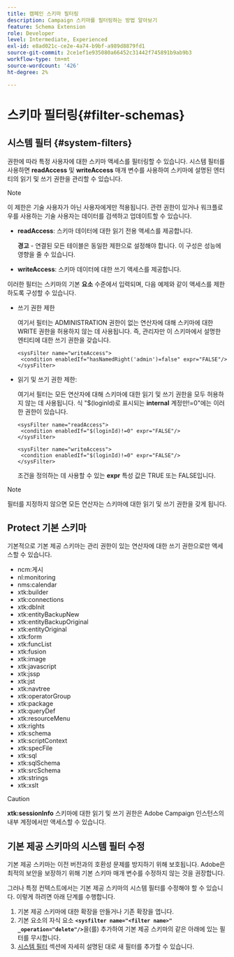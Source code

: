 ```yaml
---
title: 캠페인 스키마 필터링
description: Campaign 스키마를 필터링하는 방법 알아보기
feature: Schema Extension
role: Developer
level: Intermediate, Experienced
exl-id: e8ad021c-ce2e-4a74-b9bf-a989d8879fd1
source-git-commit: 2ce1ef1e935080a66452c31442f745891b9ab9b3
workflow-type: tm+mt
source-wordcount: '426'
ht-degree: 2%

---
```


# 스키마 필터링{#filter-schemas}

## 시스템 필터 {#system-filters}

권한에 따라 특정 사용자에 대한 스키마 액세스를 필터링할 수 있습니다. 시스템 필터를 사용하면 **readAccess** 및 **writeAccess** 매개 변수를 사용하여 스키마에 설명된 엔터티의 읽기 및 쓰기 권한을 관리할 수 있습니다.

>[!NOTE]
>
>이 제한은 기술 사용자가 아닌 사용자에게만 적용됩니다. 관련 권한이 있거나 워크플로우를 사용하는 기술 사용자는 데이터를 검색하고 업데이트할 수 있습니다.

* **readAccess**: 스키마 데이터에 대한 읽기 전용 액세스를 제공합니다.

  **경고** - 연결된 모든 테이블은 동일한 제한으로 설정해야 합니다. 이 구성은 성능에 영향을 줄 수 있습니다.

* **writeAccess**: 스키마 데이터에 대한 쓰기 액세스를 제공합니다.

이러한 필터는 스키마의 기본 **요소** 수준에서 입력되며, 다음 예제와 같이 액세스를 제한하도록 구성할 수 있습니다.

* 쓰기 권한 제한

  여기서 필터는 ADMINISTRATION 권한이 없는 연산자에 대해 스키마에 대한 WRITE 권한을 허용하지 않는 데 사용됩니다. 즉, 관리자만 이 스키마에서 설명한 엔티티에 대한 쓰기 권한을 갖습니다.

  ```
  <sysFilter name="writeAccess">      
   <condition enabledIf="hasNamedRight('admin')=false" expr="FALSE"/>    
  </sysFilter>
  ```

* 읽기 및 쓰기 권한 제한:

  여기서 필터는 모든 연산자에 대해 스키마에 대한 읽기 및 쓰기 권한을 모두 허용하지 않는 데 사용됩니다. 식 &quot;$(loginId)로 표시되는 **internal** 계정만!=0&quot;에는 이러한 권한이 있습니다.

  ```
  <sysFilter name="readAccess"> 
   <condition enabledIf="$(loginId)!=0" expr="FALSE"/>
  </sysFilter>
  
  <sysFilter name="writeAccess">  
   <condition enabledIf="$(loginId)!=0" expr="FALSE"/>
  </sysFilter>
  ```

  조건을 정의하는 데 사용할 수 있는 **expr** 특성 값은 TRUE 또는 FALSE입니다.

>[!NOTE]
>
>필터를 지정하지 않으면 모든 연산자는 스키마에 대한 읽기 및 쓰기 권한을 갖게 됩니다.

## Protect 기본 스키마

기본적으로 기본 제공 스키마는 관리 권한이 있는 연산자에 대한 쓰기 권한으로만 액세스할 수 있습니다.

* ncm:게시
* nl:monitoring
* nms:calendar
* xtk:builder
* xtk:connections
* xtk:dbInit
* xtk:entityBackupNew
* xtk:entityBackupOriginal
* xtk:entityOriginal
* xtk:form
* xtk:funcList
* xtk:fusion
* xtk:image
* xtk:javascript
* xtk:jssp
* xtk:jst
* xtk:navtree
* xtk:operatorGroup
* xtk:package
* xtk:queryDef
* xtk:resourceMenu
* xtk:rights
* xtk:schema
* xtk:scriptContext
* xtk:specFile
* xtk:sql
* xtk:sqlSchema
* xtk:srcSchema
* xtk:strings
* xtk:xslt

>[!CAUTION]
>
>**xtk:sessionInfo** 스키마에 대한 읽기 및 쓰기 권한은 Adobe Campaign 인스턴스의 내부 계정에서만 액세스할 수 있습니다.

## 기본 제공 스키마의 시스템 필터 수정

기본 제공 스키마는 이전 버전과의 호환성 문제를 방지하기 위해 보호됩니다. Adobe은 최적의 보안을 보장하기 위해 기본 스키마 매개 변수를 수정하지 않는 것을 권장합니다.

그러나 특정 컨텍스트에서는 기본 제공 스키마의 시스템 필터를 수정해야 할 수 있습니다. 이렇게 하려면 아래 단계를 수행합니다.

1. 기본 제공 스키마에 대한 확장을 만들거나 기존 확장을 엽니다.
1. 기본 요소의 자식 요소 **`<sysfilter name="<filter name>" _operation="delete"/>`**&#x200B;을(를) 추가하여 기본 제공 스키마의 같은 아래에 있는 필터를 무시합니다.
1. [시스템 필터](#system-filters) 섹션에 자세히 설명된 대로 새 필터를 추가할 수 있습니다.
